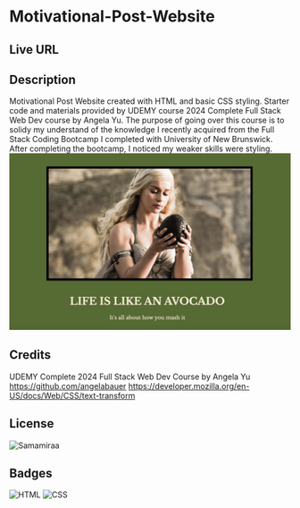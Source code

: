 # Motivational-Post-Website

## Live URL


## Description

Motivational Post Website created with HTML and basic CSS styling. Starter code and materials provided by UDEMY course 2024 Complete Full Stack Web Dev course by Angela Yu. The purpose of going over this course is to solidy my understand of the knowledge I recently acquired from the Full Stack Coding Bootcamp I completed with University of New Brunswick. After completing the bootcamp, I noticed my weaker skills were styling.
![websiteimage](./assets/images/motpostweb.png)

## Credits

UDEMY Complete 2024 Full Stack Web Dev Course by Angela Yu
https://github.com/angelabauer
https://developer.mozilla.org/en-US/docs/Web/CSS/text-transform

## License

![Samamiraa](https://img.shields.io/badge/MIT-License-green
)

## Badges

![HTML](https://img.shields.io/badge/HTML-50%25-blue
)
![CSS](https://img.shields.io/badge/CSS-50%25-orange
)